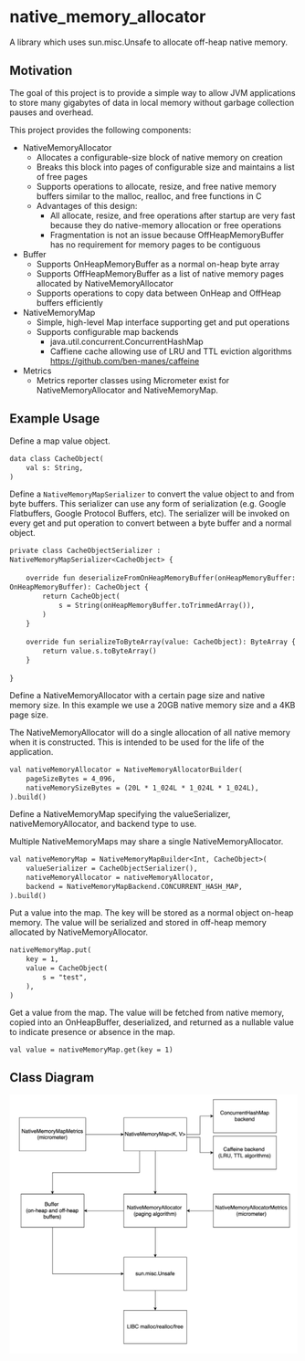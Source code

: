 # native_memory_allocator

A library which uses sun.misc.Unsafe to allocate off-heap native memory.

## Motivation

The goal of this project is to provide a simple way to allow JVM applications to store many gigabytes of data in local memory without garbage collection pauses and overhead.

This project provides the following components:
* NativeMemoryAllocator
  * Allocates a configurable-size block of native memory on creation
  * Breaks this block into pages of configurable size and maintains a list of free pages
  * Supports operations to allocate, resize, and free native memory buffers similar to the malloc, realloc, and free functions in C
  * Advantages of this design:
    * All allocate, resize, and free operations after startup are very fast because they do native-memory allocation or free operations
    * Fragmentation is not an issue because OffHeapMemoryBuffer has no requirement for memory pages to be contiguous
* Buffer
  * Supports OnHeapMemoryBuffer as a normal on-heap byte array
  * Supports OffHeapMemoryBuffer as a list of native memory pages allocated by NativeMemoryAllocator
  * Supports operations to copy data between OnHeap and OffHeap buffers efficiently
* NativeMemoryMap
  * Simple, high-level Map interface supporting get and put operations
  * Supports configurable map backends
    * java.util.concurrent.ConcurrentHashMap
    * Caffiene cache allowing use of LRU and TTL eviction algorithms https://github.com/ben-manes/caffeine
* Metrics
  * Metrics reporter classes using Micrometer exist for NativeMemoryAllocator and NativeMemoryMap.

## Example Usage

Define a map value object.

```
data class CacheObject(
    val s: String,
)
```

Define a `NativeMemoryMapSerializer` to convert the value object to and from byte buffers.  This serializer can use any form of serialization (e.g. Google Flatbuffers, Google Protocol Buffers, etc).  The serializer will be invoked on every get and put operation to convert between a byte buffer and a normal object. 

```
private class CacheObjectSerializer : NativeMemoryMapSerializer<CacheObject> {

    override fun deserializeFromOnHeapMemoryBuffer(onHeapMemoryBuffer: OnHeapMemoryBuffer): CacheObject {
        return CacheObject(
            s = String(onHeapMemoryBuffer.toTrimmedArray()),
        )
    }

    override fun serializeToByteArray(value: CacheObject): ByteArray {
        return value.s.toByteArray()
    }

}
```

Define a NativeMemoryAllocator with a certain page size and native memory size.  In this example we use a 20GB native memory size and a 4KB page size.  

The NativeMemoryAllocator will do a single allocation of all native memory when it is constructed.  This is intended to be used for the life of the application.

```
val nativeMemoryAllocator = NativeMemoryAllocatorBuilder(
    pageSizeBytes = 4_096,
    nativeMemorySizeBytes = (20L * 1_024L * 1_024L * 1_024L),
).build()
```

Define a NativeMemoryMap specifying the valueSerializer, nativeMemoryAllocator, and backend type to use.

Multiple NativeMemoryMaps may share a single NativeMemoryAllocator.

```
val nativeMemoryMap = NativeMemoryMapBuilder<Int, CacheObject>(
    valueSerializer = CacheObjectSerializer(),
    nativeMemoryAllocator = nativeMemoryAllocator,
    backend = NativeMemoryMapBackend.CONCURRENT_HASH_MAP,
).build()
```

Put a value into the map.  The key will be stored as a normal object on-heap memory.  The value will be serialized and stored in off-heap memory allocated by NativeMemoryAllocator.

```
nativeMemoryMap.put(
    key = 1,
    value = CacheObject(
        s = "test",
    ),
)
```

Get a value from the map.  The value will be fetched from native memory, copied into an OnHeapBuffer, deserialized, and returned as a nullable value to indicate presence or absence in the map.

```
val value = nativeMemoryMap.get(key = 1)
```

## Class Diagram

![NMAComponents](NMAComponents.png)
